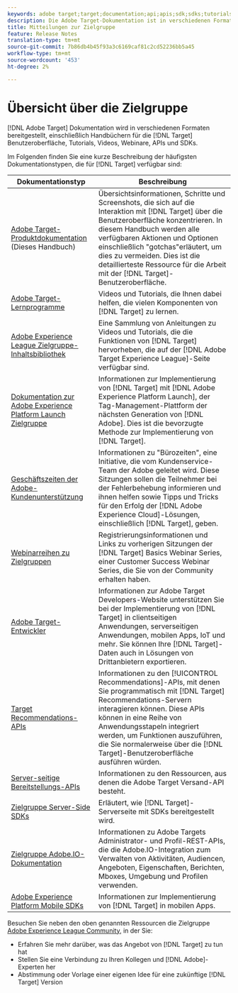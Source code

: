 ```yaml
---
keywords: adobe target;target;documentation;api;apis;sdk;sdks;tutorials;doc;documentation
description: Die Adobe Target-Dokumentation ist in verschiedenen Formaten verfügbar, einschließlich Übersichten, Übungen und Handbüchern für die Benutzeroberfläche, SKDs und APIs.
title: Mitteilungen zur Zielgruppe
feature: Release Notes
translation-type: tm+mt
source-git-commit: 7b86db4b45f93a3c6169caf81c2cd52236bb5a45
workflow-type: tm+mt
source-wordcount: '453'
ht-degree: 2%

---
```



# Übersicht über die Zielgruppe

[!DNL Adobe Target] Dokumentation wird in verschiedenen Formaten bereitgestellt, einschließlich Handbüchern für die  [!DNL Target] Benutzeroberfläche, Tutorials, Videos, Webinare, APIs und SDKs.

Im Folgenden finden Sie eine kurze Beschreibung der häufigsten Dokumentationstypen, die für [!DNL Target] verfügbar sind:

| Dokumentationstyp | Beschreibung |
| --- | --- |
| [Adobe Target-Produktdokumentation](/help/target-home.md)<br> (Dieses Handbuch) | Übersichtsinformationen, Schritte und Screenshots, die sich auf die Interaktion mit [!DNL Target] über die Benutzeroberfläche konzentrieren. In diesem Handbuch werden alle verfügbaren Aktionen und Optionen einschließlich &quot;gotchas&quot;erläutert, um dies zu vermeiden. Dies ist die detaillierteste Ressource für die Arbeit mit der [!DNL Target]-Benutzeroberfläche. |
| [Adobe Target-Lernprogramme](https://experienceleague.adobe.com/docs/target-learn/tutorials/overview.html) | Videos und Tutorials, die Ihnen dabei helfen, die vielen Komponenten von [!DNL Target] zu lernen. |
| [Adobe Experience League Zielgruppe-Inhaltsbibliothek](https://guided.adobe.com/#recommended/solutions/target) | Eine Sammlung von Anleitungen zu Videos und Tutorials, die die Funktionen von [!DNL Target] hervorheben, die auf der [!DNL Adobe Target Experience League]-Seite verfügbar sind. |
| [Dokumentation zur Adobe Experience Platform Launch Zielgruppe](/help/c-implementing-target/c-implementing-target-for-client-side-web/how-to-deployatjs/cmp-implementing-target-using-adobe-launch.md) | Informationen zur Implementierung von [!DNL Target] mit [!DNL Adobe Experience Platform Launch], der Tag-Management-Plattform der nächsten Generation von [!DNL Adobe]. Dies ist die bevorzugte Methode zur Implementierung von [!DNL Target]. |
| [Geschäftszeiten der Adobe-Kundenunterstützung](/help/cmp-resources-and-contact-information.md#concept_58EA30379D3B48C4848BA2A8C464A5B7) | Informationen zu &quot;Bürozeiten&quot;, eine Initiative, die vom Kundenservice-Team der Adobe geleitet wird. Diese Sitzungen sollen die Teilnehmer bei der Fehlerbehebung informieren und ihnen helfen sowie Tipps und Tricks für den Erfolg der [!DNL Adobe Experience Cloud]-Lösungen, einschließlich [!DNL Target], geben. |
| [Webinarreihen zu Zielgruppen](https://landing.adobe.com/acs/2018/na/adobe-target/registration.html) | Registrierungsinformationen und Links zu vorherigen Sitzungen der [!DNL Target] Basics Webinar Series, einer Customer Success Webinar Series, die Sie von der Community erhalten haben. |
| [Adobe Target-Entwickler](http://developers.adobetarget.com/) | Informationen zur Adobe Target Developers-Website unterstützen Sie bei der Implementierung von [!DNL Target] in clientseitigen Anwendungen, serverseitigen Anwendungen, mobilen Apps, IoT und mehr. Sie können Ihre [!DNL Target]-Daten auch in Lösungen von Drittanbietern exportieren. |
| [Target Recommendations-APIs](https://developers.adobetarget.com/api/recommendations/) | Informationen zu den [!UICONTROL Recommendations]-APIs, mit denen Sie programmatisch mit [!DNL Target] Recommendations-Servern interagieren können. Diese APIs können in eine Reihe von Anwendungsstapeln integriert werden, um Funktionen auszuführen, die Sie normalerweise über die [!DNL Target]-Benutzeroberfläche ausführen würden. |
| [Server-seitige Bereitstellungs-APIs](https://developers.adobetarget.com/api/delivery-api/) | Informationen zu den Ressourcen, aus denen die Adobe Target Versand-API besteht. |
| [Zielgruppe Server-Side SDKs](https://adobetarget-sdks.gitbook.io/docs/) | Erläutert, wie [!DNL Target]-Serverseite mit SDKs bereitgestellt wird. |
| [Zielgruppe Adobe.IO-Dokumentation](http://developers.adobetarget.com/api/#introduction) | Informationen zu Adobe Targets Administrator- und Profil-REST-APIs, die die Adobe.IO-Integration zum Verwalten von Aktivitäten, Audiencen, Angeboten, Eigenschaften, Berichten, Mboxes, Umgebung und Profilen verwenden. |
| [Adobe Experience Platform Mobile SDKs](https://aep-sdks.gitbook.io/docs/using-mobile-extensions/adobe-target) | Informationen zur Implementierung von [!DNL Target] in mobilen Apps. |

Besuchen Sie neben den oben genannten Ressourcen die Zielgruppe [Adobe Experience League Community](https://experienceleaguecommunities.adobe.com/t5/adobe-target/ct-p/adobe-target-community), in der Sie:

* Erfahren Sie mehr darüber, was das Angebot von [!DNL Target] zu tun hat
* Stellen Sie eine Verbindung zu Ihren Kollegen und [!DNL Adobe]-Experten her
* Abstimmung oder Vorlage einer eigenen Idee für eine zukünftige [!DNL Target] Version